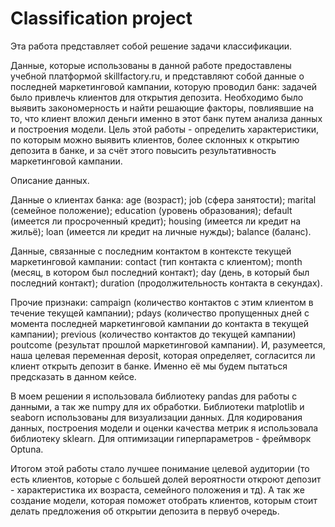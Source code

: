 # Classification project
Эта работа представляет собой решение задачи классификации.

Данные, которые использованы в данной работе предоставлены учебной платформой skillfactory.ru, и представляют собой данные о последней маркетинговой кампании, которую проводил банк: задачей было привлечь клиентов для открытия депозита. 
Необходимо было выявить закономерность и найти решающие факторы, повлиявшие на то, что клиент вложил деньги именно в этот банк путем анализа данных и построения модели. 
Цель этой работы - определить характеристики, по которым можно выявить клиентов, более склонных к открытию депозита в банке, и за счёт этого повысить результативность маркетинговой кампании.

Описание данных.

Данные о клиентах банка:
age (возраст);
job (сфера занятости);
marital (семейное положение);
education (уровень образования);
default (имеется ли просроченный кредит);
housing (имеется ли кредит на жильё);
loan (имеется ли кредит на личные нужды);
balance (баланс).

Данные, связанные с последним контактом в контексте текущей маркетинговой кампании:
contact (тип контакта с клиентом);
month (месяц, в котором был последний контакт);
day (день, в который был последний контакт);
duration (продолжительность контакта в секундах).

Прочие признаки:
campaign (количество контактов с этим клиентом в течение текущей кампании);
pdays (количество пропущенных дней с момента последней маркетинговой кампании до контакта в текущей кампании);
previous (количество контактов до текущей кампании)
poutcome (результат прошлой маркетинговой кампании).
И, разумеется, наша целевая переменная deposit, которая определяет, согласится ли клиент открыть депозит в банке. Именно её мы будем пытаться предсказать в данном кейсе.


В моем решении я использовала библиотеку pandas для работы с данными, а так же numpy для их обработки.
Библиотеки matplotlib и seaborn использованы для визуализации данных. 
Для кодирования данных, построения модели и оценки качества метрик я использовала библиотеку sklearn.
Для оптимизации гиперпараметров - фреймворк Optuna.


Итогом этой работы стало лучшее понимание целевой аудитории (то есть клиентов, которые с большей долей вероятности откроют депозит - характеристика их возраста, семейного положения и тд). А так же создание модели, которая поможет отобрать клиентов, которым стоит делать предложения об открытии депозита в первуб очередь.
